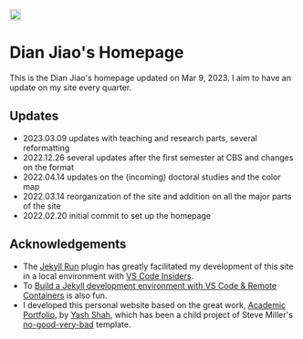 [<img src="https://img.shields.io/badge/featured%20on-JT-red.svg" height="20" alt="Jekyll Themes Shield" />](https://jekyll-themes.com)
<!-- [![Open in Visual Studio Code](https://img.shields.io/badge/Open%20in-Visal%20Studio%20Code-blue?style=for-the-badge&logo=visualstudiocode)](https://github.com/d-jiao/homepage) -->

# Dian Jiao's Homepage

This is the Dian Jiao's homepage updated on Mar 9, 2023. I aim to have an update on my site every quarter. 

## Updates
- 2023.03.09 updates with teaching and research parts, several reformatting
- 2022.12.26 several updates after the first semester at CBS and changes on the format
- 2022.04.14 updates on the (incoming) doctoral studies and the color map
- 2022.03.14 reorganization of the site and addition on all the major parts of the site
- 2022.02.20 initial commit to set up the homepage

## Acknowledgements
- The [Jekyll Run](https://marketplace.visualstudio.com/items?itemName=Dedsec727.jekyll-run) plugin has greatly facilitated my development of this site in a local environment with [VS Code Insiders](https://code.visualstudio.com/insiders/).
- To [Build a Jekyll development environment with VS Code & Remote Containers](https://powers-hell.com/2021/07/25/build-a-jekyll-development-environment-with-vs-code-remote-containers/) is also fun.
- I developed this personal website based on the great work, [Academic Portfolio](https://ys1998.github.io/academic-portfolio), by [Yash Shah](https://github.com/ys1998), which has been a child project of Steve Miller's [no-good-very-bad](https://github.com/svmiller/steve-ngvb-jekyll-template) template.